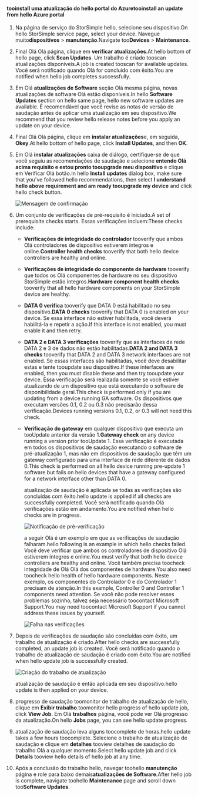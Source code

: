 <!--author=alkohli last changed: 02/06/17-->

#### <a name="tooinstall-an-update-from-hello-azure-portal"></a><span data-ttu-id="6a561-101">tooinstall uma atualização do hello portal do Azure</span><span class="sxs-lookup"><span data-stu-id="6a561-101">tooinstall an update from hello Azure portal</span></span>

1. <span data-ttu-id="6a561-102">Na página de serviço do StorSimple hello, selecione seu dispositivo.</span><span class="sxs-lookup"><span data-stu-id="6a561-102">On hello StorSimple service page, select your device.</span></span> <span data-ttu-id="6a561-103">Navegue muito**dispositivos** > **manutenção**.</span><span class="sxs-lookup"><span data-stu-id="6a561-103">Navigate too**Devices** > **Maintenance**.</span></span>
2. <span data-ttu-id="6a561-104">Final Olá Olá página, clique em **verificar atualizações**.</span><span class="sxs-lookup"><span data-stu-id="6a561-104">At hello bottom of hello page, click **Scan Updates**.</span></span> <span data-ttu-id="6a561-105">Um trabalho é criado tooscan atualizações disponíveis.</span><span class="sxs-lookup"><span data-stu-id="6a561-105">A job is created tooscan for available updates.</span></span> <span data-ttu-id="6a561-106">Você será notificado quando Olá for concluído com êxito.</span><span class="sxs-lookup"><span data-stu-id="6a561-106">You are notified when hello job completes successfully.</span></span>
3. <span data-ttu-id="6a561-107">Em Olá **atualizações de Software** seção Olá mesma página, novas atualizações de software Olá estão disponíveis.</span><span class="sxs-lookup"><span data-stu-id="6a561-107">In hello **Software Updates** section on hello same page, hello new software updates are available.</span></span> <span data-ttu-id="6a561-108">É recomendável que você revise as notas de versão de saudação antes de aplicar uma atualização em seu dispositivo.</span><span class="sxs-lookup"><span data-stu-id="6a561-108">We recommend that you review hello release notes before you apply an update on your device.</span></span>
4. <span data-ttu-id="6a561-109">Final Olá Olá página, clique em **instalar atualizações**e, em seguida, **Okey**.</span><span class="sxs-lookup"><span data-stu-id="6a561-109">At hello bottom of hello page, click **Install Updates**, and then **OK**.</span></span>
5. <span data-ttu-id="6a561-110">Em Olá **instalar atualizações** caixa de diálogo, certifique-se de que você seguiu as recomendações de saudação e selecione **entendo Olá acima requisito e estou pronto tooupgrade meu dispositivo** e clique em Verificar Olá botão.</span><span class="sxs-lookup"><span data-stu-id="6a561-110">In hello **Install updates** dialog box, make sure that you've followed hello recommendations, then select **I understand hello above requirement and am ready tooupgrade my device** and click hello check button.</span></span>
   
    ![Mensagem de confirmação](./media/storsimple-install-update2-via-portal/InstallUpdate12_2M.png)
6. <span data-ttu-id="6a561-112">Um conjunto de verificações de pré-requisito é iniciado.</span><span class="sxs-lookup"><span data-stu-id="6a561-112">A set of prerequisite checks starts.</span></span> <span data-ttu-id="6a561-113">Essas verificações incluem:</span><span class="sxs-lookup"><span data-stu-id="6a561-113">These checks include:</span></span>
   
   * <span data-ttu-id="6a561-114">**Verificações de integridade do controlador** tooverify que ambos Olá controladores de dispositivo estiverem íntegros e online.</span><span class="sxs-lookup"><span data-stu-id="6a561-114">**Controller health checks** tooverify that both hello device controllers are healthy and online.</span></span>
   * <span data-ttu-id="6a561-115">**Verificações de integridade do componente de hardware** tooverify que todos os Olá componentes de hardware no seu dispositivo StorSimple estão íntegros.</span><span class="sxs-lookup"><span data-stu-id="6a561-115">**Hardware component health checks** tooverify that all hello hardware components on your StorSimple device are healthy.</span></span>
   * <span data-ttu-id="6a561-116">**DATA 0 verifica** tooverify que DATA 0 está habilitado no seu dispositivo.</span><span class="sxs-lookup"><span data-stu-id="6a561-116">**DATA 0 checks** tooverify that DATA 0 is enabled on your device.</span></span> <span data-ttu-id="6a561-117">Se essa interface não estiver habilitada, você deverá habilitá-la e repetir a ação.</span><span class="sxs-lookup"><span data-stu-id="6a561-117">If this interface is not enabled, you must enable it and then retry.</span></span>
   * <span data-ttu-id="6a561-118">**DATA 2 e DATA 3 verificações** tooverify que as interfaces de rede DATA 2 e 3 de dados não estão habilitadas.</span><span class="sxs-lookup"><span data-stu-id="6a561-118">**DATA 2 and DATA 3 checks** tooverify that DATA 2 and DATA 3 network interfaces are not enabled.</span></span> <span data-ttu-id="6a561-119">Se essas interfaces são habilitadas, você deve desabilitar estas e tente tooupdate seu dispositivo.</span><span class="sxs-lookup"><span data-stu-id="6a561-119">If these interfaces are enabled, then you must disable these and then try tooupdate your device.</span></span> <span data-ttu-id="6a561-120">Essa verificação será realizada somente se você estiver atualizando de um dispositivo que está executando o software de disponibilidade geral.</span><span class="sxs-lookup"><span data-stu-id="6a561-120">This check is performed only if you are updating from a device running GA software.</span></span> <span data-ttu-id="6a561-121">Os dispositivos que executam versões 0.1, 0.2 ou 0.3 não precisarão dessa verificação.</span><span class="sxs-lookup"><span data-stu-id="6a561-121">Devices running versions 0.1, 0.2, or 0.3 will not need this check.</span></span>
   * <span data-ttu-id="6a561-122">**Verificação do gateway** em qualquer dispositivo que executa um tooUpdate anterior da versão 1.</span><span class="sxs-lookup"><span data-stu-id="6a561-122">**Gateway check** on any device running a version prior tooUpdate 1.</span></span> <span data-ttu-id="6a561-123">Essa verificação é executada em todos os dispositivos de saudação executando o software de pré-atualização 1, mas não em dispositivos de saudação que têm um gateway configurado para uma interface de rede diferente de dados 0.</span><span class="sxs-lookup"><span data-stu-id="6a561-123">This check is performed on all hello device running pre-update 1 software but fails on hello devices that have a gateway configured for a network interface other than DATA 0.</span></span>
     
     <span data-ttu-id="6a561-124">atualização de saudação é aplicada se todas as verificações são concluídas com êxito.</span><span class="sxs-lookup"><span data-stu-id="6a561-124">hello update is applied if all checks are successfully completed.</span></span> <span data-ttu-id="6a561-125">Você será notificado quando Olá verificações estão em andamento.</span><span class="sxs-lookup"><span data-stu-id="6a561-125">You are notified when hello checks are in progress.</span></span>
     
     ![Notificação de pré-verificação](./media/storsimple-install-update2-via-portal/InstallUpdate12_3M.png)
     
     <span data-ttu-id="6a561-127">a seguir Olá é um exemplo em que as verificações de saudação falharam.</span><span class="sxs-lookup"><span data-stu-id="6a561-127">hello following is an example in which hello checks failed.</span></span> <span data-ttu-id="6a561-128">Você deve verificar que ambos os controladores de dispositivo Olá estiverem íntegros e online.</span><span class="sxs-lookup"><span data-stu-id="6a561-128">You must verify that both hello device controllers are healthy and online.</span></span> <span data-ttu-id="6a561-129">Você também precisa toocheck integridade de Olá Olá dos componentes de hardware.</span><span class="sxs-lookup"><span data-stu-id="6a561-129">You also need toocheck hello health of hello hardware components.</span></span> <span data-ttu-id="6a561-130">Neste exemplo, os componentes do Controlador 0 e do Controlador 1 precisam de atenção.</span><span class="sxs-lookup"><span data-stu-id="6a561-130">In this example, Controller 0 and Controller 1 components need attention.</span></span> <span data-ttu-id="6a561-131">Se você não pode resolver esses problemas sozinho, talvez seja necessário toocontact Microsoft Support.</span><span class="sxs-lookup"><span data-stu-id="6a561-131">You may need toocontact Microsoft Support if you cannot address these issues by yourself.</span></span>
     
       ![Falha nas verificações](./media/storsimple-install-update2-via-portal/HCS_PreUpgradeChecksFailed-include.png)
7. <span data-ttu-id="6a561-133">Depois de verificações de saudação são concluídas com êxito, um trabalho de atualização é criado.</span><span class="sxs-lookup"><span data-stu-id="6a561-133">After hello checks are successfully completed, an update job is created.</span></span> <span data-ttu-id="6a561-134">Você será notificado quando o trabalho de atualização de saudação é criado com êxito.</span><span class="sxs-lookup"><span data-stu-id="6a561-134">You are notified when hello update job is successfully created.</span></span>
   
    ![Criação do trabalho de atualização](./media/storsimple-install-update2-via-portal/InstallUpdate12_44M.png)
   
    <span data-ttu-id="6a561-136">atualização de saudação é então aplicada em seu dispositivo.</span><span class="sxs-lookup"><span data-stu-id="6a561-136">hello update is then applied on your device.</span></span>
    
8. <span data-ttu-id="6a561-137">progresso de saudação toomonitor de trabalho de atualização de hello, clique em **Exibir trabalho**.</span><span class="sxs-lookup"><span data-stu-id="6a561-137">toomonitor hello progress of hello update job, click **View Job**.</span></span> <span data-ttu-id="6a561-138">Em Olá **trabalhos** página, você pode ver Olá progresso da atualização.</span><span class="sxs-lookup"><span data-stu-id="6a561-138">On hello **Jobs** page, you can see hello update progress.</span></span>
9. <span data-ttu-id="6a561-139">atualização de saudação leva alguns toocomplete de horas.</span><span class="sxs-lookup"><span data-stu-id="6a561-139">hello update takes a few hours toocomplete.</span></span> <span data-ttu-id="6a561-140">Selecione o trabalho de atualização de saudação e clique em **detalhes** tooview detalhes de saudação do trabalho Olá a qualquer momento.</span><span class="sxs-lookup"><span data-stu-id="6a561-140">Select hello update job and click **Details** tooview hello details of hello job at any time.</span></span>
10. <span data-ttu-id="6a561-141">Após a conclusão do trabalho hello, navegar toohello **manutenção** página e role para baixo demais**atualizações de Software**.</span><span class="sxs-lookup"><span data-stu-id="6a561-141">After hello job is complete, navigate toohello **Maintenance** page and scroll down too**Software Updates**.</span></span>

